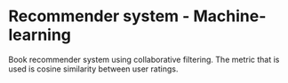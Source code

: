 # Recommender system - Machine-learning

Book recommender system using collaborative filtering. The metric that is used is cosine similarity between user ratings.
